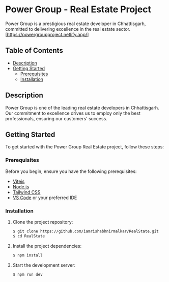 # Power Group - Real Estate Project

Power Group is a prestigious real estate developer in Chhattisgarh, committed to delivering excellence in the real estate sector.
[https://powergroupproject.netlify.app/] 

## Table of Contents

- [Description](#description)
- [Getting Started](#getting-started)
  - [Prerequisites](#prerequisites)
  - [Installation](#installation)

## Description

Power Group is one of the leading real estate developers in Chhattisgarh. Our commitment to excellence drives us to employ only the best professionals, ensuring our customers' success.

## Getting Started

To get started with the Power Group Real Estate project, follow these steps:

### Prerequisites

Before you begin, ensure you have the following prerequisites:

- [Vitejs]([https://vitejs.dev/)
- [Node.js](https://nodejs.org/)
- [Tailwind CSS](https://tailwindcss.com/)
- [VS Code](https://code.visualstudio.com/) or your preferred IDE

### Installation

1. Clone the project repository:

   ```bash
   $ git clone https://github.com/iamrishabhnirmalkar/RealState.git
   $ cd RealState
   
2. Install the project dependencies:
   ```bash
   $ npm install

3. Start the development server:

   ```bash
   $ npm run dev

